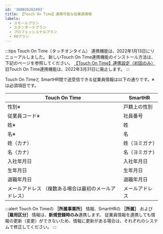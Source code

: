 ```yaml
---
id: '360026262493'
title: 【Touch On Time】連携可能な従業員情報
labels:
  - スモールプラン
  - スタンダードプラン
  - プロフェッショナルプラン
  - ¥0プラン
---
```

:::tips
Touch On Time（タッチオンタイム） 連携機能は、2022年1月13日にリニューアルしました。
新しいTouch On Time連携機能のインストール方法は、下記のページを参照してください。
[【Touch On Time】連携設定（初回のみ）](https://knowledge.smarthr.jp/hc/ja/articles/360026103914)
旧Touch On Time連携機能は、2022年3月31日に廃止します。
:::

Touch On Timeと SmartHR間で送受信できる従業員情報は以下の通りです。※は必須項目です。

| Touch On Time | SmartHR |
| --- | --- |
| 性別※ | 戸籍上の性別 |
| 従業員コード※ | 社員番号 |
| 姓※ | 姓 |
| 名※ | 名 |
| 姓（カナ） | 姓（ヨミガナ） |
| 名（カナ） | 名（ヨミガナ） |
| 入社年月日 | 入社年月日 |
| 生年月日 | 生年月日 |
| 退職年月日 | 退職年月日 |
|   メールアドレス （複数ある場合は最初のメールアドレス）   | メールアドレス |

:::alert
Touch On Timeの **［所属事業所］** 情報、SmartHRの **［所属］** および **［雇用区分］** 情報は、**新規登録時のみ**連携します。
従業員情報を連携しても情報の更新（変更）ができないため、情報に更新がある場合は、それぞれのシステムで修正してください。
:::

